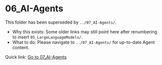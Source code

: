 # 06_AI-Agents

This folder has been superseded by `../07_AI-Agents/`.

- Why this exists: Some older links may still point here after renumbering to insert `05_LargeLanguageModels/`.
- What to do: Please navigate to `../07_AI-Agents/` for up-to-date Agent content.

Quick link: [Go to 07_AI-Agents](../07_AI-Agents/README.md)
